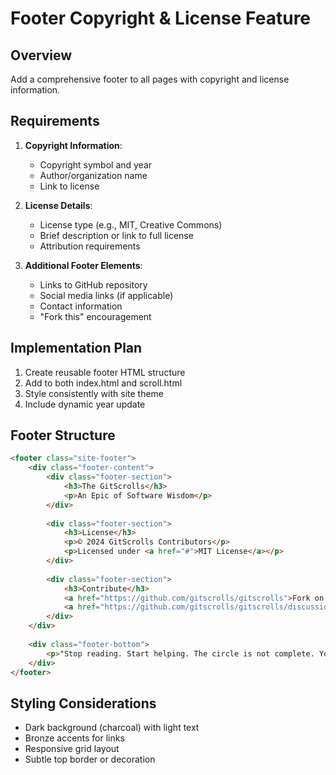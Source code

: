 # Footer Copyright & License Feature

## Overview
Add a comprehensive footer to all pages with copyright and license information.

## Requirements
1. **Copyright Information**:
   - Copyright symbol and year
   - Author/organization name
   - Link to license

2. **License Details**:
   - License type (e.g., MIT, Creative Commons)
   - Brief description or link to full license
   - Attribution requirements

3. **Additional Footer Elements**:
   - Links to GitHub repository
   - Social media links (if applicable)
   - Contact information
   - "Fork this" encouragement

## Implementation Plan
1. Create reusable footer HTML structure
2. Add to both index.html and scroll.html
3. Style consistently with site theme
4. Include dynamic year update

## Footer Structure
```html
<footer class="site-footer">
    <div class="footer-content">
        <div class="footer-section">
            <h3>The GitScrolls</h3>
            <p>An Epic of Software Wisdom</p>
        </div>
        
        <div class="footer-section">
            <h3>License</h3>
            <p>© 2024 GitScrolls Contributors</p>
            <p>Licensed under <a href="#">MIT License</a></p>
        </div>
        
        <div class="footer-section">
            <h3>Contribute</h3>
            <a href="https://github.com/gitscrolls/gitscrolls">Fork on GitHub</a>
            <a href="https://github.com/gitscrolls/gitscrolls/discussions">Join Discussion</a>
        </div>
    </div>
    
    <div class="footer-bottom">
        <p>"Stop reading. Start helping. The circle is not complete. Your turn is here."</p>
    </div>
</footer>
```

## Styling Considerations
- Dark background (charcoal) with light text
- Bronze accents for links
- Responsive grid layout
- Subtle top border or decoration